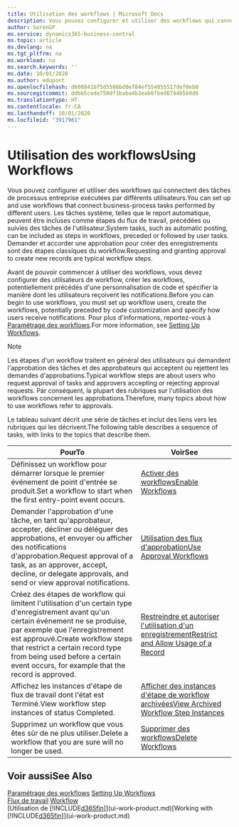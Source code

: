 ```yaml
---
title: Utilisation des workflows | Microsoft Docs
description: Vous pouvez configurer et utiliser des workflows qui connectent des tâches de processus entreprise exécutées par différents utilisateurs. Les tâches système, telles que le report automatique, peuvent être incluses comme étapes du flux de travail, précédées ou suivies des tâches de l'utilisateur. Demander et accorder une approbation pour créer des enregistrements sont des étapes classiques du workflow.
author: SorenGP
ms.service: dynamics365-business-central
ms.topic: article
ms.devlang: na
ms.tgt_pltfrm: na
ms.workload: na
ms.search.keywords: ''
ms.date: 10/01/2020
ms.author: edupont
ms.openlocfilehash: d608841bf5d5586bd0ef84ef554055517def0eb8
ms.sourcegitcommit: ddbb5cede750df1baba4b3eab8fbed6744b5b9d6
ms.translationtype: HT
ms.contentlocale: fr-CA
ms.lasthandoff: 10/01/2020
ms.locfileid: "3917961"
---
```

# <a name="using-workflows"></a><span data-ttu-id="b5c1b-105">Utilisation des workflows</span><span class="sxs-lookup"><span data-stu-id="b5c1b-105">Using Workflows</span></span>
<span data-ttu-id="b5c1b-106">Vous pouvez configurer et utiliser des workflows qui connectent des tâches de processus entreprise exécutées par différents utilisateurs.</span><span class="sxs-lookup"><span data-stu-id="b5c1b-106">You can set up and use workflows that connect business-process tasks performed by different users.</span></span> <span data-ttu-id="b5c1b-107">Les tâches système, telles que le report automatique, peuvent être incluses comme étapes du flux de travail, précédées ou suivies des tâches de l'utilisateur.</span><span class="sxs-lookup"><span data-stu-id="b5c1b-107">System tasks, such as automatic posting, can be included as steps in workflows, preceded or followed by user tasks.</span></span> <span data-ttu-id="b5c1b-108">Demander et accorder une approbation pour créer des enregistrements sont des étapes classiques du workflow.</span><span class="sxs-lookup"><span data-stu-id="b5c1b-108">Requesting and granting approval to create new records are typical workflow steps.</span></span>  

 <span data-ttu-id="b5c1b-109">Avant de pouvoir commencer à utiliser des workflows, vous devez configurer des utilisateurs de workflow, créer les workflows, potentiellement précédés d'une personnalisation de code et spécifier la manière dont les utilisateurs reçoivent les notifications.</span><span class="sxs-lookup"><span data-stu-id="b5c1b-109">Before you can begin to use workflows, you must set up workflow users, create the workflows, potentially preceded by code customization and specify how users receive notifications.</span></span> <span data-ttu-id="b5c1b-110">Pour plus d'informations, reportez-vous à [Paramétrage des workflows](across-set-up-workflows.md).</span><span class="sxs-lookup"><span data-stu-id="b5c1b-110">For more information, see [Setting Up Workflows](across-set-up-workflows.md).</span></span>  

> [!NOTE]  
>  <span data-ttu-id="b5c1b-111">Les étapes d'un workflow traitent en général des utilisateurs qui demandent l'approbation des tâches et des approbateurs qui acceptent ou rejettent les demandes d'approbations.</span><span class="sxs-lookup"><span data-stu-id="b5c1b-111">Typical workflow steps are about users who request approval of tasks and approvers accepting or rejecting approval requests.</span></span> <span data-ttu-id="b5c1b-112">Par conséquent, la plupart des rubriques sur l'utilisation des workflows concernent les approbations.</span><span class="sxs-lookup"><span data-stu-id="b5c1b-112">Therefore, many topics about how to use workflows refer to approvals.</span></span>  

 <span data-ttu-id="b5c1b-113">Le tableau suivant décrit une série de tâches et inclut des liens vers les rubriques qui les décrivent.</span><span class="sxs-lookup"><span data-stu-id="b5c1b-113">The following table describes a sequence of tasks, with links to the topics that describe them.</span></span>  

|<span data-ttu-id="b5c1b-114">**Pour**</span><span class="sxs-lookup"><span data-stu-id="b5c1b-114">**To**</span></span>|<span data-ttu-id="b5c1b-115">**Voir**</span><span class="sxs-lookup"><span data-stu-id="b5c1b-115">**See**</span></span>|  
|------------|-------------|  
|<span data-ttu-id="b5c1b-116">Définissez un workflow pour démarrer lorsque le premier événement de point d'entrée se produit.</span><span class="sxs-lookup"><span data-stu-id="b5c1b-116">Set a workflow to start when the first entry-point event occurs.</span></span>|[<span data-ttu-id="b5c1b-117">Activer des workflows</span><span class="sxs-lookup"><span data-stu-id="b5c1b-117">Enable Workflows</span></span>](across-how-to-enable-workflows.md)|  
|<span data-ttu-id="b5c1b-118">Demander l'approbation d'une tâche, en tant qu'approbateur, accepter, décliner ou déléguer des approbations, et envoyer ou afficher des notifications d'approbation.</span><span class="sxs-lookup"><span data-stu-id="b5c1b-118">Request approval of a task, as an approver, accept, decline, or delegate approvals, and send or view approval notifications.</span></span>|[<span data-ttu-id="b5c1b-119">Utilisation des flux d'approbation</span><span class="sxs-lookup"><span data-stu-id="b5c1b-119">Use Approval Workflows</span></span>](across-how-use-approval-workflows.md)|  
|<span data-ttu-id="b5c1b-120">Créez des étapes de workflow qui limitent l'utilisation d'un certain type d'enregistrement avant qu'un certain événement ne se produise, par exemple que l'enregistrement est approuvé.</span><span class="sxs-lookup"><span data-stu-id="b5c1b-120">Create workflow steps that restrict a certain record type from being used before a certain event occurs, for example that the record is approved.</span></span>|[<span data-ttu-id="b5c1b-121">Restreindre et autoriser l'utilisation d'un enregistrement</span><span class="sxs-lookup"><span data-stu-id="b5c1b-121">Restrict and Allow Usage of a Record</span></span>](across-how-to-restrict-and-allow-usage-of-a-record.md)|  
|<span data-ttu-id="b5c1b-122">Affichez les instances d'étape de flux de travail dont l'état est Terminé.</span><span class="sxs-lookup"><span data-stu-id="b5c1b-122">View workflow step instances of status Completed.</span></span>|[<span data-ttu-id="b5c1b-123">Afficher des instances d'étape de workflow archivées</span><span class="sxs-lookup"><span data-stu-id="b5c1b-123">View Archived Workflow Step Instances</span></span>](across-how-to-view-archived-workflow-step-instances.md)|  
|<span data-ttu-id="b5c1b-124">Supprimez un workflow que vous êtes sûr de ne plus utiliser.</span><span class="sxs-lookup"><span data-stu-id="b5c1b-124">Delete a workflow that you are sure will no longer be used.</span></span>|[<span data-ttu-id="b5c1b-125">Supprimer des workflows</span><span class="sxs-lookup"><span data-stu-id="b5c1b-125">Delete Workflows</span></span>](across-how-to-delete-workflows.md)|  

## <a name="see-also"></a><span data-ttu-id="b5c1b-126">Voir aussi</span><span class="sxs-lookup"><span data-stu-id="b5c1b-126">See Also</span></span>  
<span data-ttu-id="b5c1b-127">[Paramétrage des workflows](across-set-up-workflows.md) </span><span class="sxs-lookup"><span data-stu-id="b5c1b-127">[Setting Up Workflows](across-set-up-workflows.md) </span></span>  
<span data-ttu-id="b5c1b-128">[Flux de travail](across-workflow.md) </span><span class="sxs-lookup"><span data-stu-id="b5c1b-128">[Workflow](across-workflow.md) </span></span>  
<span data-ttu-id="b5c1b-129">[Utilisation de [!INCLUDE[d365fin](includes/d365fin_md.md)]](ui-work-product.md)</span><span class="sxs-lookup"><span data-stu-id="b5c1b-129">[Working with [!INCLUDE[d365fin](includes/d365fin_md.md)]](ui-work-product.md)</span></span>
